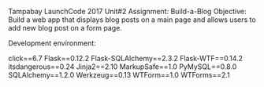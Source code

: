 Tampabay LaunchCode 2017
Unit#2 
Assignment: Build-a-Blog 
Objective: Build a web app that displays blog posts on a main page and allows
           users to add new blog post on a form page. 

Development environment:

click==6.7
Flask==0.12.2
Flask-SQLAlchemy==2.3.2
Flask-WTF==0.14.2
itsdangerous==0.24
Jinja2==2.10
MarkupSafe==1.0
PyMySQL==0.8.0
SQLAlchemy==1.2.0
Werkzeug==0.13
WTForm==1.0
WTForms==2.1
